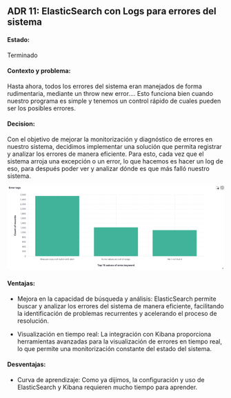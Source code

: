 ## ADR 11: ElasticSearch con Logs para errores del sistema

#### Estado: 
Terminado

#### Contexto y problema: 
Hasta ahora, todos los errores del sistema eran manejados de forma rudimentaria, mediante un throw new error…. Esto funciona bien cuando nuestro programa es simple y tenemos un control rápido de cuales pueden ser los posibles errores. 


#### Decision:
Con el objetivo de mejorar la monitorización y diagnóstico de errores en nuestro sistema, decidimos implementar una solución que permita registrar y analizar los errores de manera eficiente. Para esto, cada vez que el sistema arroja una excepción o un error, lo que hacemos es hacer un log de eso, para después poder ver y analizar dónde es que más falló nuestro sistema. 

![Diagrama errores con logs](/ADRs/Images/Screenshot%202024-06-15%20at%2021.24.22.png)


#### Ventajas:
* Mejora en la capacidad de búsqueda y análisis: ElasticSearch permite buscar y analizar los errores del sistema de manera eficiente, facilitando la identificación de problemas recurrentes y acelerando el proceso de resolución.

* Visualización en tiempo real: La integración con Kibana proporciona herramientas avanzadas para la visualización de errores en tiempo real, lo que permite una monitorización constante del estado del sistema.

#### Desventajas:
* Curva de aprendizaje: Como ya dijimos, la configuración y uso de ElasticSearch y Kibana requieren mucho tiempo para aprender.



